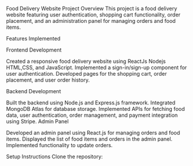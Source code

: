 Food Delivery Website 
Project Overview
This project is a food delivery website featuring user authentication, shopping cart functionality, order placement, and an administration panel for managing orders and food items.

Features Implemented

Frontend Development

Created a responsive food delivery website using ReactJs Nodejs HTML,CSS, and JavaScript.
Implemented a sign-in/sign-up component for user authentication.
Developed pages for the shopping cart, order placement, and user order history.


Backend Development

Built the backend using Node.js and Express.js framework.
Integrated MongoDB Atlas for database storage.
Implemented APIs for fetching food data, user authentication, order management, and payment integration using Stripe.
Admin Panel

Developed an admin panel using React.js for managing orders and food items.
Displayed the list of food items and orders in the admin panel.
Implemented functionality to update orders.

Setup Instructions
Clone the repository:


